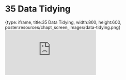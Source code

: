 # 35 Data Tidying
 
{type: iframe, title:35 Data Tidying, width:800, height:600, poster:resources/chapt_screen_images/data-tidying.png}
![](https://datatrail-jhu.github.io/DataTrail_ReOrg/no_toc/data-tidying.html)
 

 
